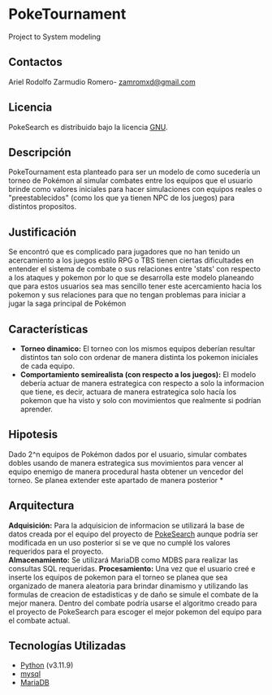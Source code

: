 # PokeTournament
Project to System modeling

## Contactos

Ariel Rodolfo Zarmudio Romero- zamromxd@gmail.com

## Licencia

PokeSearch es distribuido bajo la licencia [GNU](https://es.wikipedia.org/wiki/GNU_General_Public_License).

## Descripción

PokeTournament esta planteado para ser un modelo de como sucedería un torneo de Pokémon al simular combates entre los equipos que el usuario brinde como valores iniciales para hacer simulaciones con equipos reales o "preestablecidos" (como los que ya tienen NPC de los juegos) para distintos propositos.

## Justificación

Se encontró que es complicado para jugadores que no han tenido un acercamiento a los juegos estilo RPG o TBS tienen ciertas dificultades en entender el sistema de combate o sus relaciones entre 'stats' con respecto a los ataques y pokemon por lo que se desarrolla este modelo planeando que para estos usuarios sea mas sencillo tener este acercamiento hacia los pokemon y sus relaciones para que no tengan problemas para iniciar a jugar la saga principal de Pokémon

## Características

- **Torneo dinamico:** El torneo con los mismos equipos deberían resultar distintos tan solo con ordenar de manera distinta los pokemon iniciales de cada equipo.
- **Comportamiento semirealista (con respecto a los juegos):** El modelo debería actuar de manera estrategica con respecto a solo la informacion que tiene, es decir, actuara de manera estrategica solo hacía los pokemon que ha visto y solo con movimientos que realmente si podrían aprender.

## Hipotesis

Dado 2^n equipos de Pokémon dados por el usuario, simular combates dobles usando de manera estrategica sus movimientos para vencer al equipo enemigo de manera procedural hasta obtener un vencedor del torneo. Se planea extender este apartado de manera posterior \*

## Arquitectura

**Adquisición:** Para la adquisicion de informacion se utilizará la base de datos creada por el equipo del proyecto de [PokeSearch](https://github.com/ZamRom/PokeSearch) aunque podría ser modificada en un uso posterior si se ve que no cumplé los valores requeridos para el proyecto.  
**Almacenamiento:** Se utilizará MariaDB como MDBS para realizar las consultas SQL requeridas.
**Procesamiento:** Una vez que el usuario creé e inserte los equipos de pokemon para el torneo se planea que sea organizado de manera aleatoria para brindar dinamismo y utilizando las formulas de creacion de estadisticas y de daño se simule el combate de la mejor manera. Dentro del combate podría usarse el algoritmo creado para el proyecto de PokeSearch para escoger el mejor pokemon del equipo para el combate actual.

## Tecnologías Utilizadas

- [Python](https://docs.python.org/release/3.11.9/) (v3.11.9)
- [mysql](https://dev.mysql.com/doc/connector-python/en/)
- [MariaDB](https://mariadb.com/kb/en/documentation/)